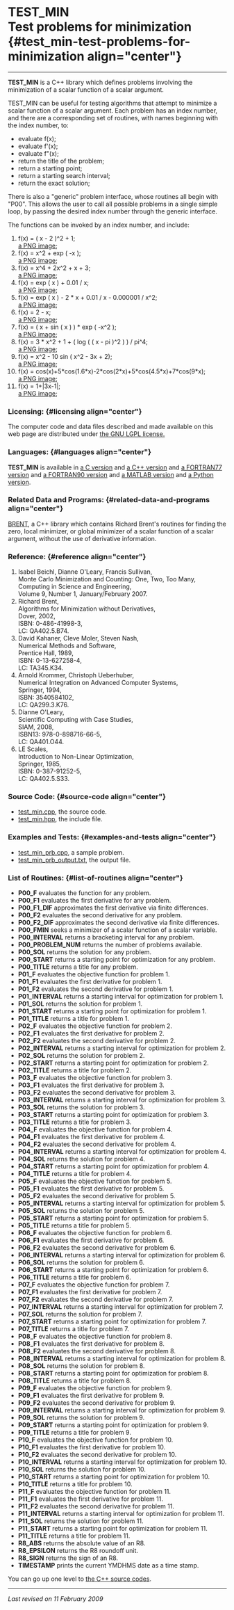 TEST\_MIN\
Test problems for minimization {#test_min-test-problems-for-minimization align="center"}
==============================

------------------------------------------------------------------------

**TEST\_MIN** is a C++ library which defines problems involving the
minimization of a scalar function of a scalar argument.

TEST\_MIN can be useful for testing algorithms that attempt to minimize
a scalar function of a scalar argument. Each problem has an index
number, and there are a corresponding set of routines, with names
beginning with the index number, to:

-   evaluate f(x);
-   evaluate f'(x);
-   evaluate f"(x);
-   return the title of the problem;
-   return a starting point;
-   return a starting search interval;
-   return the exact solution;

There is also a "generic" problem interface, whose routines all begin
with "P00". This allows the user to call all possible problems in a
single simple loop, by passing the desired index number through the
generic interface.

The functions can be invoked by an index number, and include:

1.  f(x) = ( x - 2 )\^2 + 1;\
    [a PNG image](p01_f.png);
2.  f(x) = x\^2 + exp ( -x );\
    [a PNG image](p02_f.png);
3.  f(x) = x\^4 + 2x\^2 + x + 3;\
    [a PNG image](p03_f.png);
4.  f(x) = exp ( x ) + 0.01 / x;\
    [a PNG image](p04_f.png);
5.  f(x) = exp ( x ) - 2 \* x + 0.01 / x - 0.000001 / x\^2;\
    [a PNG image](p05_f.png);
6.  f(x) = 2 - x;\
    [a PNG image](p06_f.png);
7.  f(x) = ( x + sin ( x ) ) \* exp ( -x\^2 );\
    [a PNG image](p07_f.png);
8.  f(x) = 3 \* x\^2 + 1 + ( log ( ( x - pi )\^2 ) ) / pi\^4;\
    [a PNG image](p08_f.png);
9.  f(x) = x\^2 - 10 sin ( x\^2 - 3x + 2);\
    [a PNG image](p09_f.png);
10. f(x) =
    cos(x)+5\*cos(1.6\*x)-2\*cos(2\*x)+5\*cos(4.5\*x)+7\*cos(9\*x);\
    [a PNG image](p10_f.png);
11. f(x) = 1+|3x-1|;\
    [a PNG image](p11_f.png);

### Licensing: {#licensing align="center"}

The computer code and data files described and made available on this
web page are distributed under [the GNU LGPL
license.](../../txt/gnu_lgpl.txt)

### Languages: {#languages align="center"}

**TEST\_MIN** is available in [a C
version](../../c_src/test_min/test_min.html) and [a C++
version](../../cpp_src/test_min/test_min.html) and [a FORTRAN77
version](../../f77_src/test_min/test_min.html) and [a FORTRAN90
version](../../f_src/test_min/test_min.html) and [a MATLAB
version](../../m_src/test_min/test_min.html) and [a Python
version](../../py_src/test_min/test_min.html).

### Related Data and Programs: {#related-data-and-programs align="center"}

[BRENT](../../cpp_src/brent/brent.html), a C++ library which contains
Richard Brent's routines for finding the zero, local minimizer, or
global minimizer of a scalar function of a scalar argument, without the
use of derivative information.

### Reference: {#reference align="center"}

1.  Isabel Beichl, Dianne O'Leary, Francis Sullivan,\
    Monte Carlo Minimization and Counting: One, Two, Too Many,\
    Computing in Science and Engineering,\
    Volume 9, Number 1, January/February 2007.
2.  Richard Brent,\
    Algorithms for Minimization without Derivatives,\
    Dover, 2002,\
    ISBN: 0-486-41998-3,\
    LC: QA402.5.B74.
3.  David Kahaner, Cleve Moler, Steven Nash,\
    Numerical Methods and Software,\
    Prentice Hall, 1989,\
    ISBN: 0-13-627258-4,\
    LC: TA345.K34.
4.  Arnold Krommer, Christoph Ueberhuber,\
    Numerical Integration on Advanced Computer Systems,\
    Springer, 1994,\
    ISBN: 3540584102,\
    LC: QA299.3.K76.
5.  Dianne O'Leary,\
    Scientific Computing with Case Studies,\
    SIAM, 2008,\
    ISBN13: 978-0-898716-66-5,\
    LC: QA401.O44.
6.  LE Scales,\
    Introduction to Non-Linear Optimization,\
    Springer, 1985,\
    ISBN: 0-387-91252-5,\
    LC: QA402.5.S33.

### Source Code: {#source-code align="center"}

-   [test\_min.cpp](test_min.cpp), the source code.
-   [test\_min.hpp](test_min.hpp), the include file.

### Examples and Tests: {#examples-and-tests align="center"}

-   [test\_min\_prb.cpp](test_min_prb.cpp), a sample problem.
-   [test\_min\_prb\_output.txt](test_min_prb_output.txt), the output
    file.

### List of Routines: {#list-of-routines align="center"}

-   **P00\_F** evaluates the function for any problem.
-   **P00\_F1** evaluates the first derivative for any problem.
-   **P00\_F1\_DIF** approximates the first derivative via finite
    differences.
-   **P00\_F2** evaluates the second derivative for any problem.
-   **P00\_F2\_DIF** approximates the second derivative via finite
    differences.
-   **P00\_FMIN** seeks a minimizer of a scalar function of a scalar
    variable.
-   **P00\_INTERVAL** returns a bracketing interval for any problem.
-   **P00\_PROBLEM\_NUM** returns the number of problems available.
-   **P00\_SOL** returns the solution for any problem.
-   **P00\_START** returns a starting point for optimization for any
    problem.
-   **P00\_TITLE** returns a title for any problem.
-   **P01\_F** evaluates the objective function for problem 1.
-   **P01\_F1** evaluates the first derivative for problem 1.
-   **P01\_F2** evaluates the second derivative for problem 1.
-   **P01\_INTERVAL** returns a starting interval for optimization for
    problem 1.
-   **P01\_SOL** returns the solution for problem 1.
-   **P01\_START** returns a starting point for optimization for
    problem 1.
-   **P01\_TITLE** returns a title for problem 1.
-   **P02\_F** evaluates the objective function for problem 2.
-   **P02\_F1** evaluates the first derivative for problem 2.
-   **P02\_F2** evaluates the second derivative for problem 2.
-   **P02\_INTERVAL** returns a starting interval for optimization for
    problem 2.
-   **P02\_SOL** returns the solution for problem 2.
-   **P02\_START** returns a starting point for optimization for
    problem 2.
-   **P02\_TITLE** returns a title for problem 2.
-   **P03\_F** evaluates the objective function for problem 3.
-   **P03\_F1** evaluates the first derivative for problem 3.
-   **P03\_F2** evaluates the second derivative for problem 3.
-   **P03\_INTERVAL** returns a starting interval for optimization for
    problem 3.
-   **P03\_SOL** returns the solution for problem 3.
-   **P03\_START** returns a starting point for optimization for
    problem 3.
-   **P03\_TITLE** returns a title for problem 3.
-   **P04\_F** evaluates the objective function for problem 4.
-   **P04\_F1** evaluates the first derivative for problem 4.
-   **P04\_F2** evaluates the second derivative for problem 4.
-   **P04\_INTERVAL** returns a starting interval for optimization for
    problem 4.
-   **P04\_SOL** returns the solution for problem 4.
-   **P04\_START** returns a starting point for optimization for
    problem 4.
-   **P04\_TITLE** returns a title for problem 4.
-   **P05\_F** evaluates the objective function for problem 5.
-   **P05\_F1** evaluates the first derivative for problem 5.
-   **P05\_F2** evaluates the second derivative for problem 5.
-   **P05\_INTERVAL** returns a starting interval for optimization for
    problem 5.
-   **P05\_SOL** returns the solution for problem 5.
-   **P05\_START** returns a starting point for optimization for
    problem 5.
-   **P05\_TITLE** returns a title for problem 5.
-   **P06\_F** evaluates the objective function for problem 6.
-   **P06\_F1** evaluates the first derivative for problem 6.
-   **P06\_F2** evaluates the second derivative for problem 6.
-   **P06\_INTERVAL** returns a starting interval for optimization for
    problem 6.
-   **P06\_SOL** returns the solution for problem 6.
-   **P06\_START** returns a starting point for optimization for
    problem 6.
-   **P06\_TITLE** returns a title for problem 6.
-   **P07\_F** evaluates the objective function for problem 7.
-   **P07\_F1** evaluates the first derivative for problem 7.
-   **P07\_F2** evaluates the second derivative for problem 7.
-   **P07\_INTERVAL** returns a starting interval for optimization for
    problem 7.
-   **P07\_SOL** returns the solution for problem 7.
-   **P07\_START** returns a starting point for optimization for
    problem 7.
-   **P07\_TITLE** returns a title for problem 7.
-   **P08\_F** evaluates the objective function for problem 8.
-   **P08\_F1** evaluates the first derivative for problem 8.
-   **P08\_F2** evaluates the second derivative for problem 8.
-   **P08\_INTERVAL** returns a starting interval for optimization for
    problem 8.
-   **P08\_SOL** returns the solution for problem 8.
-   **P08\_START** returns a starting point for optimization for
    problem 8.
-   **P08\_TITLE** returns a title for problem 8.
-   **P09\_F** evaluates the objective function for problem 9.
-   **P09\_F1** evaluates the first derivative for problem 9.
-   **P09\_F2** evaluates the second derivative for problem 9.
-   **P09\_INTERVAL** returns a starting interval for optimization for
    problem 9.
-   **P09\_SOL** returns the solution for problem 9.
-   **P09\_START** returns a starting point for optimization for
    problem 9.
-   **P09\_TITLE** returns a title for problem 9.
-   **P10\_F** evaluates the objective function for problem 10.
-   **P10\_F1** evaluates the first derivative for problem 10.
-   **P10\_F2** evaluates the second derivative for problem 10.
-   **P10\_INTERVAL** returns a starting interval for optimization for
    problem 10.
-   **P10\_SOL** returns the solution for problem 10.
-   **P10\_START** returns a starting point for optimization for
    problem 10.
-   **P10\_TITLE** returns a title for problem 10.
-   **P11\_F** evaluates the objective function for problem 11.
-   **P11\_F1** evaluates the first derivative for problem 11.
-   **P11\_F2** evaluates the second derivative for problem 11.
-   **P11\_INTERVAL** returns a starting interval for optimization for
    problem 11.
-   **P11\_SOL** returns the solution for problem 11.
-   **P11\_START** returns a starting point for optimization for
    problem 11.
-   **P11\_TITLE** returns a title for problem 11.
-   **R8\_ABS** returns the absolute value of an R8.
-   **R8\_EPSILON** returns the R8 roundoff unit.
-   **R8\_SIGN** returns the sign of an R8.
-   **TIMESTAMP** prints the current YMDHMS date as a time stamp.

You can go up one level to [the C++ source codes](../cpp_src.html).

------------------------------------------------------------------------

*Last revised on 11 February 2009*
